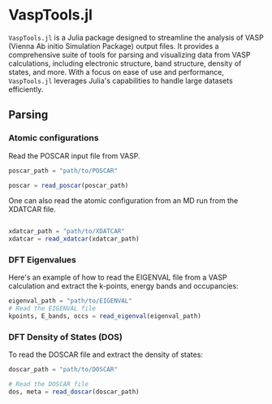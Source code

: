 # VaspTools.jl

`VaspTools.jl` is a Julia package designed to streamline the analysis of VASP (Vienna Ab initio Simulation Package) output files. It provides a comprehensive suite of tools for parsing and visualizing data from VASP calculations, including electronic structure, band structure, density of states, and more. With a focus on ease of use and performance, `VaspTools.jl` leverages Julia's capabilities to handle large datasets efficiently.

## Parsing

### Atomic configurations

Read the POSCAR input file from VASP.

```julia
poscar_path = "path/to/POSCAR"

poscar = read_poscar(poscar_path)
```

One can also read the atomic configuration from an MD run from the XDATCAR file.

```julia

xdatcar_path = "path/to/XDATCAR"
xdatcar = read_xdatcar(xdatcar_path)

```

### DFT Eigenvalues

Here's an example of how to read the EIGENVAL file from a VASP calculation and extract the k-points, energy bands and occupancies:

```julia
eigenval_path = "path/to/EIGENVAL"
# Read the EIGENVAL file
kpoints, E_bands, occs = read_eigenval(eigenval_path)
```

### DFT Density of States (DOS)

To read the DOSCAR file and extract the density of states:

```julia
doscar_path = "path/to/DOSCAR"

# Read the DOSCAR file
dos, meta = read_doscar(doscar_path)
```